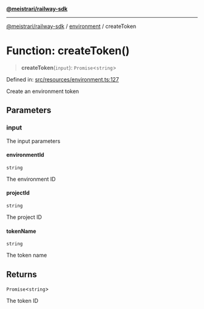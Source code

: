 [**@meistrari/railway-sdk**](../../README.md)

***

[@meistrari/railway-sdk](../../README.md) / [environment](../README.md) / createToken

# Function: createToken()

> **createToken**(`input`): `Promise`\<`string`\>

Defined in: [src/resources/environment.ts:127](https://github.com/meistrari/railway-sdk/blob/9ff19e1cb7961b52cf6d6acde3a59454380a6228/src/resources/environment.ts#L127)

Create an environment token

## Parameters

### input

The input parameters

#### environmentId

`string`

The environment ID

#### projectId

`string`

The project ID

#### tokenName

`string`

The token name

## Returns

`Promise`\<`string`\>

The token ID
